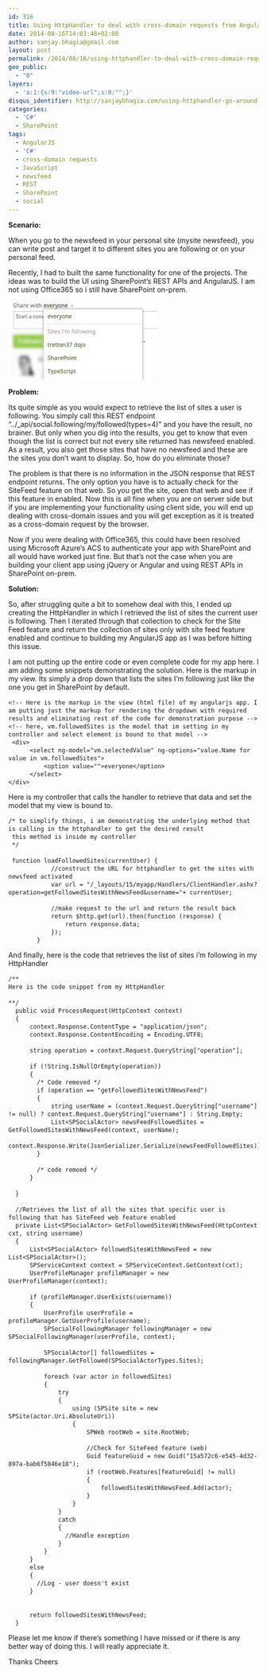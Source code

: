 ```yaml
---
id: 316
title: Using HttpHandler to deal with cross-domain requests from AngularJS app for SharePoint on-premises
date: 2014-08-16T14:03:48+02:00
author: sanjay.bhagia@gmail.com
layout: post
permalink: /2014/08/16/using-httphandler-to-deal-with-cross-domain-requests-from-angularjs-app-for-sharepoint-on-premises/
geo_public:
  - "0"
layers:
  - 'a:1:{s:9:"video-url";s:0:"";}'
disqus_identifier: http://sanjaybhagia.com/using-httphandler-go-around-cross-domain-requests-angularjs-app-sharepoint/
categories:
  - 'C#'
  - SharePoint
tags:
  - AngularJS
  - 'C#'
  - cross-domain requests
  - JavaScript
  - newsfeed
  - REST
  - SharePoint
  - social
---
```

<strong>Scenario:</strong>

When you go to the newsfeed in your personal site (mysite newsfeed), you can write post and target it to different sites you are following or on your personal feed.

Recently, I had to built the same functionality for one of the projects. The ideas was to build the UI using SharePoint’s REST APIs and AngularJS. I am not using Office365 so i still have SharePoint on-prem.

<img class="alignnone size-medium wp-image-342" src="/images/Screen-Shot-2014-08-14-at-10.37.17.png" alt="" width="300" height="158" />

<strong>Problem:</strong>

Its quite simple as you would expect to retrieve the list of sites a user is following. You simply call this REST endpoint “../_api/social.following/my/followed(types=4)” and you have the result, no brainer. But only when you dig into the results, you get to know that even though the list is correct but not every site returned has newsfeed enabled. As a result, you also get those sites that have no newsfeed and these are the sites you don’t want to display. So, how do you eliminate those?

The problem is that there is no information in the JSON response that REST endpoint returns. The only option you have is to actually check for the SiteFeed feature on that web. So you get the site, open that web and see if this feature in enabled. Now this is all fine when you are on server side but if you are implementing your functionality using client side, you will end up dealing with cross-domain issues and you will get exception as it is treated as a cross-domain request by the browser.

Now if you were dealing with Office365, this could have been resolved using Microsoft Azure’s ACS to authenticate your app with SharePoint and all would have worked just fine. But that’s not the case when you are building your client app using jQuery or Angular and using REST APIs in SharePoint on-prem.

<strong>Solution:</strong>

So, after struggling quite a bit to somehow deal with this, I ended up creating the HttpHandler in which I retrieved the list of sites the current user is following. Then I iterated through that collection to check for the Site Feed feature and return the collection of sites only with site feed feature enabled and continue to building my AngularJS app as I was before hitting this issue.

I am not putting up the entire code or even complete code for my app here. I am adding some snippets demonstrating the solution. Here is the markup in my view. Its simply a drop down that lists the sites I’m following just like the one you get in SharePoint by default.
<pre><code class="html">&lt;!-- Here is the markup in the view (html file) of my angularjs app. I am putting just the markup for rendering the dropdown with required results and eliminating rest of the code for demonstration purpose --&gt;
&lt;!-- here, vm.followedSites is the model that im setting in my controller and select element is bound to that model --&gt;
 &lt;div&gt;
      &lt;select ng-model="vm.selectedValue" ng-options="value.Name for value in vm.followedSites"&gt;
          &lt;option value=""&gt;everyone&lt;/option&gt;
      &lt;/select&gt;
&lt;/div&gt;</code></pre>
Here is my controller that calls the handler to retrieve that data and set the model that my view is bound to.
<pre><code class="csharp">/* to simplify things, i am demonstrating the underlying method that is calling in the httphandler to get the desired result 
 this method is inside my controller 
 */
 
 function loadFollowedSites(currentUser) {
            //construct the URL for httphandler to get the sites with newsfeed activated
            var url = "/_layouts/15/myapp/Handlers/ClientHandler.ashx?operation=getFollowedSitesWithNewsFeed&amp;username="+ currentUser;
            
            //make request to the url and return the result back
            return $http.get(url).then(function (response) {
                return response.data;
            });
        }</code></pre>
And finally, here is the code that retrieves the list of sites i’m following in my HttpHandler
<pre><code class="c#">/**
Here is the code snippet from my HttpHandler
 
**/  
  public void ProcessRequest(HttpContext context)
  {
      context.Response.ContentType = "application/json";
      context.Response.ContentEncoding = Encoding.UTF8;
      
      string operation = context.Request.QueryString["operation"];
 
      if (!String.IsNullOrEmpty(operation))
      {
        /* Code removed */ 
        if (operation == "getFollowedSitesWithNewsFeed")
        {
            string userName = (context.Request.QueryString["username"] != null) ? context.Request.QueryString["username"] : String.Empty;
            List&lt;SPSocialActor&gt; newsFeedFollowedSites = GetFollowedSitesWithNewsFeed(context, userName);
            context.Response.Write(JsonSerializer.Serialize(newsFeedFollowedSites));
        }
        
        /* code remoed */
      }
 
  }
  
  //Retrieves the list of all the sites that specific user is following that has SiteFeed web feature enabled
  private List&lt;SPSocialActor&gt; GetFollowedSitesWithNewsFeed(HttpContext cxt, string username)
  {
      List&lt;SPSocialActor&gt; followedSitesWithNewsFeed = new List&lt;SPSocialActor&gt;();            
      SPServiceContext context = SPServiceContext.GetContext(cxt);
      UserProfileManager profileManager = new UserProfileManager(context);
 
      if (profileManager.UserExists(username))
      {
          UserProfile userProfile = profileManager.GetUserProfile(username);
          SPSocialFollowingManager followingManager = new SPSocialFollowingManager(userProfile, context);
 
          SPSocialActor[] followedSites = followingManager.GetFollowed(SPSocialActorTypes.Sites);
 
          foreach (var actor in followedSites)
          {
              try
              {
                  using (SPSite site = new SPSite(actor.Uri.AbsoluteUri))
                  {
                      SPWeb rootWeb = site.RootWeb;
                      
                      //Check for SiteFeed feature (web)
                      Guid featureGuid = new Guid("15a572c6-e545-4d32-897a-bab6f5846e18");
                      if (rootWeb.Features[featureGuid] != null)
                      {
                          followedSitesWithNewsFeed.Add(actor);
                      }
                  }
              }
              catch 
              { 
                //Handle exception
              }
          }
      }
      else
      {
        //Log - user doesn't exist
      }            
      
      
      return followedSitesWithNewsFeed;
  }</code></pre>
Please let me know if there’s something I have missed or if there is any better way of doing this. I will really appreciate it.

Thanks Cheers